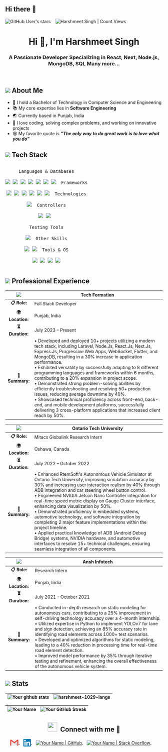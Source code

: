 ## Hi there 👋

<img alt="GitHub User's stars" src="https://img.shields.io/github/stars/harshmeet-1029?style=social"> &nbsp;&nbsp; 
<img alt="Harshmeet Singh | Count Views" src="https://en7651zhhra152k.m.pipedream.net" />

<div align="center">
  <h1 align="center">Hi 👋, I'm Harshmeet Singh</h1>
  <h3 align="center">A Passionate Developer Specializing in React, Next, Node.js, MongoDB, SQL Many more...</h3>
<br/>
</div>

## <img src="https://raw.githubusercontent.com/nixin72/nixin72/master/wave.gif" width="30px"></img> About Me

- :school: I hold a Bachelor of Technology in Computer Science and Engineering
- :books: My core expertise lies in **Software Engineering**
- :earth_asia: Currently based in Punjab, India
- :monocle_face: I love coding, solving complex problems, and working on innovative projects
- :sunglasses: My favorite quote is ***"The only way to do great work is to love what you do"***

## <img src="https://media2.giphy.com/media/QssGEmpkyEOhBCb7e1/giphy.gif?cid=ecf05e47a0n3gi1bfqntqmob8g9aid1oyj2wr3ds3mg700bl&rid=giphy.gif" width="30px"> Tech Stack

<p style="display: inline-block;" align="center">
  <kbd>
    <kbd>Languages & Databases</kbd>
    <br>
    <br>
    <img width="30px" src="https://cdn.jsdelivr.net/gh/devicons/devicon/icons/python/python-original.svg" /> 
    <img width="30px" src="https://cdn.jsdelivr.net/gh/devicons/devicon/icons/c/c-original.svg" /> 
    <img width="30px" src="https://cdn.jsdelivr.net/gh/devicons/devicon/icons/cplusplus/cplusplus-original.svg" /> 
    <img width="30px" src="https://cdn.jsdelivr.net/gh/devicons/devicon/icons/nodejs/nodejs-original.svg" /> 
    <img width="30px" src="https://cdn.jsdelivr.net/gh/devicons/devicon/icons/mysql/mysql-original.svg" /> 
    <img width="30px" src="https://cdn.jsdelivr.net/gh/devicons/devicon/icons/mongodb/mongodb-original.svg" />
    <img width="30px" src="https://cdn.jsdelivr.net/gh/devicons/devicon/icons/sass/sass-original.svg" />
  </kbd>
  &nbsp;
  <kbd>
    <kbd>Frameworks</kbd>
    <br>
    <br>
    <img width="30px" src="https://cdn.jsdelivr.net/gh/devicons/devicon/icons/bootstrap/bootstrap-original.svg" />
    <img width="30px" src="https://laravel.com/img/logomark.min.svg" />
    <img width="30px" src="https://cdn.jsdelivr.net/gh/devicons/devicon/icons/react/react-original.svg" />
    <img width="30px" src="https://cdn.jsdelivr.net/gh/devicons/devicon/icons/nextjs/nextjs-original-wordmark.svg" />
    <img width="30px" src="https://cdn.jsdelivr.net/gh/devicons/devicon/icons/express/express-original.svg" />
    <img width="30px" src="https://cdn.jsdelivr.net/gh/devicons/devicon/icons/flutter/flutter-original.svg" />
  </kbd>
  &nbsp;
  <kbd>
    <kbd>Technologies</kbd>
    <br>
    <br>
    <img width="30px" src="https://cdn.jsdelivr.net/gh/devicons/devicon/icons/socketio/socketio-original.svg" />
  </kbd>
  &nbsp;
  <kbd>
    <kbd>Controllers</kbd>
    <br>
    <br>
    <img width="30px" src="https://cdn.jsdelivr.net/gh/devicons/devicon/icons/arduino/arduino-original.svg" />
    <img width="40px" src="https://harsh-nextjs-demo-users-image.s3.ap-south-1.amazonaws.com/OIP-removebg-preview.png" />
  </kbd>
  &nbsp;
  <br>
<br>
  <kbd>
    <kbd>Testing Tools</kbd>
    <br>
    <br>
    <img width="30px" src="https://www.cypress.io/_astro/navbar-brand.D87396b0.svg" />
  </kbd>
    &nbsp;
  <kbd>
    <kbd>Other Skills</kbd>
    <br>
    <br>
    <img width="30px" src="https://cdn.jsdelivr.net/gh/devicons/devicon/icons/git/git-original.svg" />
    <img width="30px" src="https://cdn.jsdelivr.net/gh/devicons/devicon/icons/github/github-original.svg" />
  </kbd>
    &nbsp;
 <kbd>
    <kbd>Tools & OS</kbd>
    <br>
    <br>
    <img width="30px" src="https://cdn.jsdelivr.net/gh/devicons/devicon/icons/vscode/vscode-original.svg" />
    <img width="30px" src="https://github.com/termux/termux-app/raw/master/app/src/main/res/mipmap-xxxhdpi/ic_launcher.png" />
    <img width="30px" src="https://cdn.jsdelivr.net/gh/devicons/devicon/icons/linux/linux-original.svg" />
    <img width="30px" src="https://cdn.jsdelivr.net/gh/devicons/devicon/icons/windows8/windows8-original.svg" />
  </kbd>
</p>

## <img src="https://media.giphy.com/media/26tn33aiTi1jkl6H6/giphy.gif" width="30px"></img> Professional Experience

| <a href="https://www.techformation.co.in/" target="_blank"><img src="https://www.techformation.co.in/wp-content/uploads/2018/10/square-logo-favicon-ratina.png" width="50px"> <a/>| **Tech Formation** |
| :---: | --- |
| **📋 Role:** | Full Stack Developer |
| **🌍 Location:** | Punjab, India |
| **⏳ Duration:** | July 2023 – Present |
| **💼 Summary:** | • Developed and deployed 10+ projects utilizing a modern tech stack, including Laravel, Node.Js, React.Js, Next.Js, Express.Js, Progressive Web Apps, WebSocket, Flutter, and MongoDB, resulting in a 30% increase in application performance.<br>• Exhibited versatility by successfully adapting to 8 different programming languages and frameworks within 6 months, contributing to a 20% expansion in project scope.<br>• Demonstrated strong problem-solving abilities by efficiently troubleshooting and resolving 50+ production issues, reducing average downtime by 40%.<br>• Showcased technical proficiency across front-end, back-end, and mobile development platforms, successfully delivering 3 cross-platform applications that increased client reach by 50%. |

| <a href="https://ontariotechu.ca/" target="_blank"><img src="https://harsh-nextjs-demo-users-image.s3.ap-south-1.amazonaws.com/shield-01.png" width="50px"></a> | **Ontario Tech University** |
| :---: | --- |
| **📋 Role:** | Mitacs Globalink Research Intern |
| **🌍 Location:** | Oshawa, Canada |
| **⏳ Duration:** | July 2022 – October 2022 |
| **💼 Summary:** | • Enhanced RtemSoft's Autonomous Vehicle Simulator at Ontario Tech University, improving simulation accuracy by 30% and increasing user interaction realism by 40% through ADB integration and car steering wheel button control.<br>• Engineered NVIDIA Jetson Nano Controller integration for real-time speed metric display on Gauge Cluster interface, enhancing data visualization by 50%.<br>• Demonstrated proficiency in embedded systems, automotive technology, and software integration by completing 2 major feature implementations within the project timeline.<br>• Applied practical knowledge of ADB (Android Debug Bridge) systems, NVIDIA hardware, and automotive interfaces to resolve 15+ technical challenges, ensuring seamless integration of all components. |

| <img src="https://media-exp1.licdn.com/dms/image/C4E0BAQGGcQ68Y04IXg/company-logo_200_200/0/1637139339698?e=2147483647&v=beta&t=73WlxRy9E_A3S6JnlrnwjFbycq0voZSvpgAW4adGT4g" width="50px"> | **Ansh Infotech** |
| :---: | --- |
| **📋 Role:** | Research Intern |
| **🌍 Location:** | Punjab, India |
| **⏳ Duration:** | July 2021 – October 2021 |
| **💼 Summary:** | • Conducted in-depth research on static modeling for autonomous cars, contributing to a 25% improvement in self-driving technology accuracy over a 4-month internship.<br>• Utilized expertise in Python to implement YOLOv7 for lane and sign detection, achieving an 85% accuracy rate in identifying road elements across 1000+ test scenarios.<br>• Developed and optimized algorithms for static modeling, leading to a 40% reduction in processing time for real-time road element detection.<br>• Improved model performance by 35% through iterative testing and refinement, enhancing the overall effectiveness of the autonomous vehicle system. |


## <img src="https://media0.giphy.com/media/cNZqrH5IzOG0xrlWks/giphy.gif?cid=ecf05e47map255q427en9uprqc1sb0unjq5k4fnqg5pmhhs4&rid=giphy.gif&ct=s" width="30px"> Stats
<div align="center">

| ![Your github stats](https://github-readme-stats.vercel.app/api?username=harshmeet-1029&show_icons=true&theme=tokyonight) | <img height="150em" src="https://github-readme-stats.vercel.app/api/top-langs/?username=harshmeet-1029&layout=compact&show_icon=true&theme=algolia" alt="harshmeet-1029-langs"/> |
| --- | --- |

| <img src="https://github-profile-trophy.vercel.app/?username=harshmeet-1029&layout=dracula&theme=dracula&column=4&row=1" alt="Your Name" /> | ![Your GitHub Streak](https://github-readme-streak-stats.herokuapp.com/?user=harshmeet-1029&theme=tokyonight) |
| --- | --- |

<h2 align="center"> 
  <img src="https://media.giphy.com/media/iY8CRBdQXODJSCERIr/giphy.gif" width="30" height="30" style="margin-right: 10px;">Connect with me 🤝 
</h2>

<p align="center">
  <a href="mailto:harshmeetsingh010@gmail.com" >
    <img align="center" alt="Your Name | Gmail" width="26px" src="https://github.com/SatYu26/SatYu26/blob/master/Assets/Gmail.svg" />
  </a> &nbsp;&nbsp;
  
  <a href="https://www.linkedin.com/in/harshmeet-singh-725525219/" target="_blank">
    <img align="center" alt="Your Name | Linkedin" width="24px" src="https://github.com/SatYu26/SatYu26/blob/master/Assets/Linkedin.svg" />
  </a> &nbsp;&nbsp;
  
  <a href="https://github.com/harshmeet-1029" target="_blank">
    <img align="center" alt="Your Name | GitHub" width="26px" src="https://upload.wikimedia.org/wikipedia/commons/thumb/a/ae/Github-desktop-logo-symbol.svg/1024px-Github-desktop-logo-symbol.svg.png" />
  </a> &nbsp;&nbsp;
  
  <a href="https://stackoverflow.com/users/12310916/harshmeet-singh" target="_blank">
    <img align="center" alt="Your Name | Stack Overflow" width="26px" src="https://img.icons8.com/external-tal-revivo-color-tal-revivo/40/000000/external-stack-overflow-is-a-question-and-answer-site-for-professional-logo-color-tal-revivo.png" />
  </a> &nbsp;&nbsp;
   &nbsp;&nbsp;
</p> 


<!--
**harshmeet-1029/harshmeet-1029** is a ✨ _special_ ✨ repository because its `README.md` (this file) appears on your GitHub profile.

Here are some ideas to get you started:

- 🔭 I’m currently working on ...
- 🌱 I’m currently learning ...
- 👯 I’m looking to collaborate on ...
- 🤔 I’m looking for help with ...
- 💬 Ask me about ...
- 📫 How to reach me: ...
- 😄 Pronouns: ...
- ⚡ Fun fact: ...
-->
